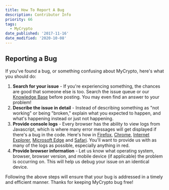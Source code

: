 ```yaml
---
title: How To Report A Bug
description: Contributor Info
priority: 66
tags:
  - MyCrypto
date_published: '2017-11-16'
date_modified: '2020-10-08'
---
```


## Reporting a Bug

If you've found a bug, or something confusing about MyCrypto, here's what you
should do:

1. **Search for your issue** - If you're experiencing something, the chances are good that someone else is too. Search the issue queue or our [Knowledge Base](/) before posting. You may even find an answer to your problem!
2. **Describe the issue in detail** - Instead of describing something as "not working" or being "broken," explain what you expected to happen, and what's happening instead or just not happening.
3. **Provide console logs** - Every browser has the ability to view logs from Javascript, which is where many error messages will get displayed if there's a bug in the code. Here's how in [Firefox](https://developer.mozilla.org/en-US/docs/Tools/Browser_Console), [Chrome](https://developers.google.com/web/tools/chrome-devtools/console/), [Internet Explorer](<https://msdn.microsoft.com/en-us/library/dn255006(v=vs.85).aspx>), [Microsoft Edge](https://docs.microsoft.com/en-us/microsoft-edge/devtools-guide/console) and [Safari](https://www.wickedlysmart.com/hfjsconsole/). You'll want to provide us with as many of the logs as possible, especially anything in red.
4. **Provide browser information** - Let us know what operating system, browser, browser version, and mobile device (if applicable) the problem is occurring on. This will help us debug your issue on an identical device.

Following the above steps will ensure that your bug is addressed in a timely and
efficient manner. Thanks for keeping MyCrypto bug free!
